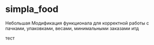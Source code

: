 # simpla_food
Небольшая Модификация функционала для корректной работы с пачками, упаковками, весами, минимальными заказами итд

тест
